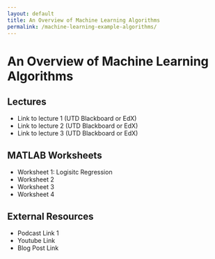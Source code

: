 ```yaml
---
layout: default
title: An Overview of Machine Learning Algorithms
permalink: /machine-learning-example-algorithms/
---
```


# An Overview of Machine Learning Algorithms 

## Lectures 

- Link to lecture 1 (UTD Blackboard or EdX)
- Link to lecture 2 (UTD Blackboard or EdX)
- Link to lecture 3 (UTD Blackboard or EdX)

## MATLAB Worksheets 

- Worksheet 1: Logisitc Regression
- Worksheet 2
- Worksheet 3
- Worksheet 4 
## External Resources 

- Podcast Link 1
- Youtube Link
- Blog Post Link
